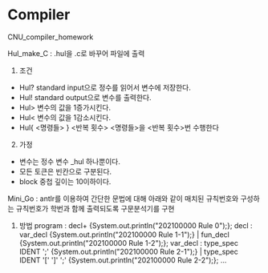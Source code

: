 # Compiler
CNU_compiler_homework

Hul_make_C : .hul을 .c로 바꾸어 파일에 출력

1. 조건
- Hul? standard input으로 정수를 읽어서 변수에 저장한다.
- Hul! standard output으로 변수를 출력한다.
- Hul> 변수의 값을 1증가시킨다. 
- Hul< 변수의 값을 1감소시킨다.
- Hul{ <명령들> } <반복 횟수>  <명령들>을 <반복 횟수>번 수행한다

2. 가정
- 변수는 정수 변수 _hul 하나뿐이다.
- 모든 토큰은 빈칸으로 구분된다.
- block 중첩 깊이는 10이하이다.

Mini_Go : antlr를 이용하여 간단한 문법에 대해 아래와 같이 매치된 규칙번호와 구성하는 규칙번호가 학번과 함께 출력되도록 구문분석기를 구현

1. 방법
program : decl+ {System.out.println("202100000 Rule 0");};
decl : var_decl {System.out.println("202100000 Rule 1-1");}
| fun_decl {System.out.println("202100000 Rule 1-2");};
var_decl : type_spec IDENT ';' {System.out.println("202100000 Rule 2-1");}
| type_spec IDENT '[' ']' ';' {System.out.println("202100000 Rule 2-2");};
...

